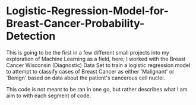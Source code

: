 # Logistic-Regression-Model-for-Breast-Cancer-Probability-Detection
This is going to be the first in a few different small projects into my exploration of Machine Learning as a field, here; I worked with the Breast Cancer Wisconsin (Diagnostic) Data Set to train a logistic regression model to attempt to classify cases of Breast Cancer as either 'Malignant' or 'Benign' based on data about the patient's cancerous cell nuclei.

This code is not meant to be ran in one go, but rather describes what I am aim to with each segment of code.

